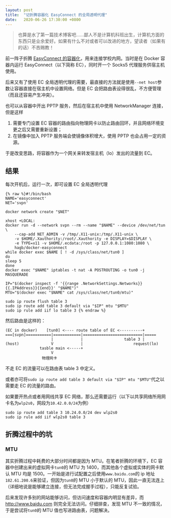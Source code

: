 ```yaml
---
layout: post
title:  "记折腾容器化 EasyConnect 的全局透明代理"
date:   2020-06-26 17:30:00 +0800
---
```

> 也算是水了第一篇技术博客吧……鄙人不是计算机科班出生，计算机方面的东西只是业余爱好。如果有什么不对或者可以改进的地方，望读者（如果有的话）不吝赐教！

前一阵子折腾 [EasyConnect 的容器化](https://github.com/Hagb/docker-easyconnect)，用来连接学校内网。当时是在 Docker 容器内运行 EasyConnect（以下简称 EC），同时开一个 Socks5 代理服务供宿主机使用。

后来又有了使用 EC 全局透明代理的需要，最直接的方法就是使用`--net host`参数让容器直接在宿主机中设置网络。但是 EC 会把路由表设得很乱，不方便管理（而且还容易产生冲突）。

也可以从容器中开出 PPTP 服务，然后在宿主机中使用 NetworkManager 连接，但是这样

1. 需要专门设置 EC 容器的路由指向物理网卡以防止路由回环，并且网络环境变更之后又需要重新设置；
2. 在镜像中加入 PPTP 服务端会使镜像体积增大，使用 PPTP 也会占用一定的资源。

于是改变思路，将容器作为一个网关来转发宿主机（lo）发出的流量到 EC。

## 结果

每次开机后，运行一次，即可设置 EC 全局透明代理

``` shell
{% raw %}#!/bin/bash
NAME='easyconnect'
NET='svpn'

docker network create "$NET"

xhost +LOCAL:
docker run -d --network svpn --rm --name "$NAME" --device /dev/net/tun \
    --cap-add NET_ADMIN -v /tmp/.X11-unix:/tmp/.X11-unix \
    -v $HOME/.Xauthority:/root/.Xauthority -e DISPLAY=$DISPLAY \
    -e TYPE=x11 -v $HOME/.ecdata:/root -p 127.0.0.1:1080:1080 \
    hagb/docker-easyconnect
while docker exec $NAME [ ! -d /sys/class/net/tun0 ]
do
sleep 5
done
docker exec "$NAME" iptables -t nat -A POSTROUTING -o tun0 -j MASQUERADE

IP="$(docker inspect -f '{{range .NetworkSettings.Networks}}{{.IPAddress}}{{end}}' "$NAME")"
MTU="$(docker exec "$NAME" cat /sys/class/net/tun0/mtu)"

sudo ip route flush table 3
sudo ip route add table 3 default via "$IP" mtu "$MTU"
sudo ip rule add iif lo table 3 {% endraw %}
```

然后路由是这样的：

```
(EC in docker)    [tun0] <---- route table of EC <----------+
===[svpn]===========|============|==========================|=====
                    |            |                  table 3 |
(host)              V            |                      request(lo)
               tasble main <-----+
                    V
                物理网卡
```

不走 EC 的流量可以在路由表 table 3 中定义。

或者亦可将`sudo ip route add table 3 default via "$IP" mtu "$MTU"`代之以需要走 EC 的流量的路由。

如果要开热点或者用网线共享 EC 网络，那么还需要运行（以下以共享网络所用网卡名为`wlp2s0`，网段为`10.42.0.0/24`为例）

```
sudo ip route add table 3 10.24.0.0/24 dev wlp2s0
sudo ip rule add iif wlp2s0 table 3
```

## 折腾过程中的坑

### MTU

其实折腾过程中耗费的大部分时间都是因为 MTU。在笔者折腾的环境下，EC 容器中创建出来的虚拟网卡`tun0`的 MTU 为 1400，而其他各个虚拟或实体的网卡默认 MTU 均是 1500。一开始是进行试配置之后使用`www.baidu.com`的 ip 地址`182.61.200.6`来验证，但因为`tun0`的 MTU 小于默认的 MTU，因此一直无法连上（详细地说是能够建立连接，但无法完成握手过程），只能反复试验。

后来发现许多别的网站能够访问，但访问速度和容器内明显有差异，而 <http://www.baidu.com> 则完全无法访问。仔细排查，发现 MTU 不一致的情况，于是尝试将`tun0`的 MTU 值也写进路由表，问题解决。
